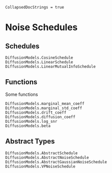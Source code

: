 ```@meta
CollapsedDocStrings = true
```

# Noise Schedules

## Schedules

```@docs
DiffusionModels.CosineSchedule
DiffusionModels.LinearSchedule
DiffusionModels.LinearMutualInfoSchedule
```

## Functions

Some functions

```@docs
DiffusionModels.marginal_mean_coeff
DiffusionModels.marginal_std_coeff
DiffusionModels.drift_coeff
DiffusionModels.diffusion_coeff
DiffusionModels.log_snr
DiffusionModels.beta
```

## Abstract Types

```@docs
DiffusionModels.AbstractSchedule
DiffusionModels.AbstractNoiseSchedule
DiffusionModels.AbstractGaussianNoiseSchedule
DiffusionModels.VPNoiseSchedule
```
